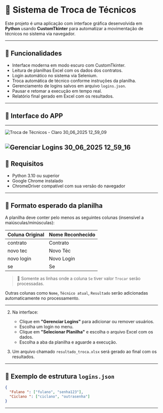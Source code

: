 # 🔁 Sistema de Troca de Técnicos 

Este projeto é uma aplicação com interface gráfica desenvolvida em **Python** usando **CustomTkinter** para automatizar a movimentação de técnicos no sistema via navegador.

---

## 📌 Funcionalidades

- Interface moderna em modo escuro com CustomTkinter.
- Leitura de planilhas Excel com os dados dos contratos.
- Login automático no sistema via Selenium.
- Troca automática de técnico conforme instruções da planilha.
- Gerenciamento de logins salvos em arquivo `logins.json`.
- Pausar e retomar a execução em tempo real.
- Relatório final gerado em Excel com os resultados.

---
## 🧠 Interface do APP

---
![Troca de Técnicos - Claro 30_06_2025 12_59_09](https://github.com/user-attachments/assets/d3515851-9186-4af8-b934-d36fd93e8748) <br>



![Gerenciar Logins 30_06_2025 12_59_16](https://github.com/user-attachments/assets/70c2ddfe-5cf9-493a-970e-925276b1993c)
---

## 📁 Requisitos

- Python 3.10 ou superior
- Google Chrome instalado
- ChromeDriver compatível com sua versão do navegador

---

## 📂 Formato esperado da planilha

A planilha deve conter pelo menos as seguintes colunas (insensível a maiúsculas/minúsculas):

| Coluna Original     | Nome Reconhecido |
|---------------------|------------------|
| contrato            | Contrato         |
| novo tec            | Novo Téc         |
| novo login          | Novo Login       |
| se                  | Se               |

> 📝 Somente as linhas onde a coluna `Se` tiver valor `Trocar` serão processadas.

Outras colunas como `Nome`, `Técnico atual`, `Resultado` serão adicionadas automaticamente no processamento.

---


2. Na interface:
   - Clique em **"Gerenciar Logins"** para adicionar ou remover usuários.
   - Escolha um login no menu.
   - Clique em **"Selecionar Planilha"** e escolha o arquivo Excel com os dados.
   - Escolha a aba da planilha e aguarde a execução.

3. Um arquivo chamado `resultado_troca.xlsx` será gerado ao final com os resultados.

---

## 🧠 Exemplo de estrutura `logins.json`

```json
{
  "Fulano ": ["fulano", "senha123"],
  "Ciclano ": ["ciclano", "outrasenha"]
}
```

---

